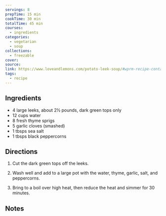 ```yaml
---
servings: 8
prepTime: 15 min
cookTime: 30 min
totalTime: 45 min
courses:
  - ingredients
categories:
  - vegetarian
  - soup
collections:
  - freezable
cover:
source:
link: https://www.loveandlemons.com/potato-leek-soup/#wprm-recipe-container-56008
tags:
  - recipe
---
```



## Ingredients

- 4 large leeks, about 2½ pounds, dark green tops only
- 12 cups water
- 8 fresh thyme sprigs
- 5 garlic cloves (smashed)
- 1 tbsps sea salt
- 1 tbsps black peppercorns


## Directions

1. Cut the dark green tops off the leeks.

2. Wash well and add to a large pot with the water, thyme, garlic, salt, and peppercorns.

3. Bring to a boil over high heat, then reduce the heat and simmer for 30 minutes.


## Notes
